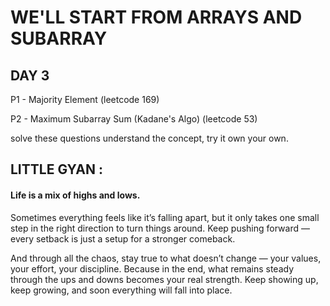 # WE'LL START FROM ARRAYS AND SUBARRAY


## DAY 3

P1 - Majority Element (leetcode 169)

P2 - Maximum Subarray Sum (Kadane's Algo) (leetcode 53)

solve these questions understand the concept, try it own your own.

## LITTLE GYAN : 

#### Life is a mix of highs and lows. 

Sometimes everything feels like it’s falling apart, but it only takes one small step in the right direction to turn things around. Keep pushing forward — every setback is just a setup for a stronger comeback.

And through all the chaos, stay true to what doesn’t change — your values, your effort, your discipline. Because in the end, what remains steady through the ups and downs becomes your real strength. Keep showing up, keep growing, and soon everything will fall into place.
